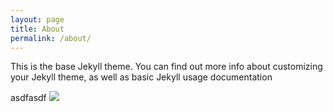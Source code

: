 ```yaml
---
layout: page
title: About
permalink: /about/
---
```


This is the base Jekyll theme. You can find out more info about customizing your Jekyll theme, as well as basic Jekyll usage documentation

asdfasdf
![]({{}}/images/panda.png)
